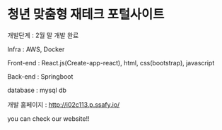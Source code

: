 # 청년 맞춤형 재테크 포털사이트

개발단계 : 2월 말 개발 완료

Infra : AWS, Docker


Front-end : React.js(Create-app-react), html, css(bootstrap), javascript


Back-end : Springboot  

   
database : mysql db


개발 홈페이지 : http://i02c113.p.ssafy.io/

you can check our website!!
